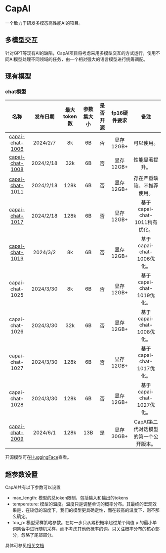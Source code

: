 # CapAI

一个致力于研发多模态高性能AI的项目。

## 多模型交互

针对GPT等现有AI的缺陷，CapAI项目将考虑采用多模型交互的方式运行，使用不同AI模型处理不同领域的任务，由一个相对强大的语言模型进行统筹调配。

## 现有模型

### chat模型
|名称|发布日期|最大token数|参数集大小|是否开源|fp16硬件要求|备注|
|:--------:|:--------:|:--------:|:--------:|:--------:|:--------:|:--------:|
|[capai-chat-1006](https://huggingface.co/fwerkor/capai-chat-1006)|2024/2/7|8k|6B|否|显存12GB+|可以使用。|
|[capai-chat-1008](https://huggingface.co/fwerkor/capai-chat-1008)|2024/2/18|32k|6B|否|显存12GB+|性能显著提升。|
|[capai-chat-1011](https://huggingface.co/fwerkor/capai-chat-1011)|2024/2/18|128k|6B|否|显存12GB+|存在严重缺陷，不推荐使用。|
|[capai-chat-1017](https://huggingface.co/fwerkor/capai-chat-1017)|2024/2/18|128k|6B|否|显存12GB+|基于capai-chat-1011稍有优化。|
|[capai-chat-1019](https://huggingface.co/fwerkor/capai-chat-1019)|2024/3/2|8k|6B|否|显存12GB+|基于capai-chat-1006优化。|
|capai-chat-1025|2024/3/30|8k|6B|否|显存12GB+|基于capai-chat-1019优化。|
|capai-chat-1026|2024/3/30|32k|6B|否|显存12GB+|基于capai-chat-1008优化。|
|capai-chat-1027|2024/3/30|128k|6B|否|显存12GB+|基于capai-chat-1017优化。|
|capai-chat-1028|2024/3/30|128k|6B|否|显存12GB+|基于capai-chat-1027优化。|
|[capai-chat-2009](https://huggingface.co/fwerkor/capai-chat-2009)|2024/6/1|128k|13B|是|显存30GB+|CapAI第二代对话模型的第一个公开版本。|

开源模型可在[HuggingFace](https://huggingface.co/fwerkor)查看。

## 超参数设置

CapAI共有以下参数可以设置
- max_length: 模型的总token限制，包括输入和输出的tokens
- temperature: 模型的温度。温度只是调整单词的概率分布。其最终的宏观效果是，在较低的温度下，我们的模型更具确定性，而在较高的温度下，则不那么确定。
- top_p: 模型采样策略参数。在每一步只从累积概率超过某个阈值 p 的最小单词集合中进行随机采样，而不考虑其他低概率的词。只关注概率分布的核心部分，忽略了尾部部分。

具体可参见[相关文档](https://blog.fwerkor.com/archives/630)


